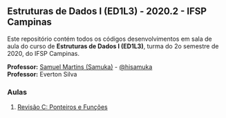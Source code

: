 ## Estruturas de Dados I (ED1L3) - 2020.2 - IFSP Campinas

Este repositório contém todos os códigos desenvolvimentos em sala de aula do curso de **Estruturas de Dados I (ED1L3)**, turma do 2o semestre de 2020, do IFSP Campinas.

**Professor:** [Samuel Martins (Samuka)](http://hisamuka.github.io/) - [@hisamuka](https://github.com/hisamuka)  
**Professor:** Everton Silva

### Aulas
1. [Revisão C: Ponteiros e Funções](https://github.com/xavecoding/IFSP-CMP-ED1L3-2020.2/tree/master/01_revisao_C) 